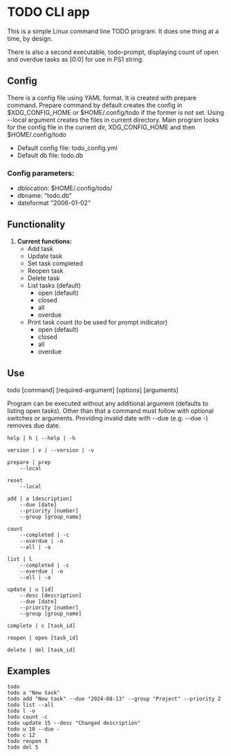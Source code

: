 
# TODO CLI app
This is a simple Linux command line TODO program.
It does one thing at a time, by design. 

There is also a second executable, todo-prompt, displaying count of open and overdue tasks as [0:0] for use in PS1 string.

## Config
There is a config file using YAML format. It is created with prepare command.
Prepare command by default creates the config in $XDG_CONFIG_HOME or $HOME/.config/todo if the former is not set.
Using --local argument creates the files in current directory. 
Main program looks for the config file in the current dir, XDG_CONFIG_HOME and then $HOME/.config/todo  

* Default config file: todo_config.yml
* Default db file: todo.db

### Config parameters:
* dblocation: $HOME/.config/todo/
* dbname: "todo.db"
* dateformat "2006-01-02"

## Functionality

1. **Current functions:**
	* Add task
    * Update task 
    * Set task completed
    * Reopen task
    * Delete task
	* List tasks (default)
		* open (default)
		* closed
		* all
		* overdue
	* Print task count (to be used for prompt indicator)
		* open (default)
		* closed
		* all
		* overdue

## Use

todo [command] [required-argument] [options] [arguments]
	
Program can be executed without any additional argument (defaults to listing open tasks). Other than that a command must follow with optional switches or arguments.
Providing invalid date with --due (e.g. --due -) removes due date.

    help | h | --help | -h

    version | v | --version | -v

    prepare | prep
        --local

    reset 
        --local

    add | a [description] 
        --due [date]
        --priority [number]
        --group [group_name]

    count                     
        --completed | -c
        --overdue | -o
        --all | -a

    list | l                 
        --completed | -c
        --overdue | -o
        --all | -a
        
    update | u [id]         
        --desc [description] 
        --due [date]
        --priority [number]
        --group [group_name]

    complete | c [task_id] 

    reopen | open [task_id]

    delete | del [task_id]

## Examples
```
todo
todo a "New task"
todo add "New task" --due "2024-08-13" --group "Project" --priority 2
todo list --all
todo l -o
todo count -c
todo update 15 --desc "Changed description"
todo u 10 --due - 
todo c 12
todo reopen 3
todo del 5
```

